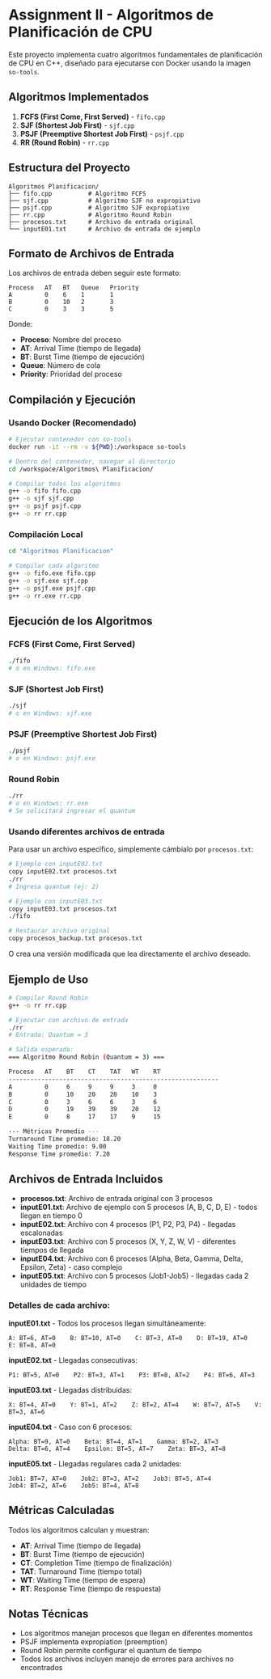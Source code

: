 # Assignment II - Algoritmos de Planificación de CPU

Este proyecto implementa cuatro algoritmos fundamentales de planificación de CPU en C++, diseñado para ejecutarse con Docker usando la imagen `so-tools`.

## Algoritmos Implementados

1. **FCFS (First Come, First Served)** - `fifo.cpp`
2. **SJF (Shortest Job First)** - `sjf.cpp` 
3. **PSJF (Preemptive Shortest Job First)** - `psjf.cpp`
4. **RR (Round Robin)** - `rr.cpp`

## Estructura del Proyecto

```
Algoritmos Planificacion/
├── fifo.cpp          # Algoritmo FCFS
├── sjf.cpp           # Algoritmo SJF no expropiativo
├── psjf.cpp          # Algoritmo SJF expropiativo
├── rr.cpp            # Algoritmo Round Robin
├── procesos.txt      # Archivo de entrada original
└── inputE01.txt      # Archivo de entrada de ejemplo
```

## Formato de Archivos de Entrada

Los archivos de entrada deben seguir este formato:

```
Proceso   AT   BT   Queue   Priority
A         0    6    1       1
B         0    10   2       3
C         0    3    3       5
```

Donde:
- **Proceso**: Nombre del proceso
- **AT**: Arrival Time (tiempo de llegada)
- **BT**: Burst Time (tiempo de ejecución)
- **Queue**: Número de cola
- **Priority**: Prioridad del proceso

## Compilación y Ejecución

### Usando Docker (Recomendado)

```bash
# Ejecutar contenedor con so-tools
docker run -it --rm -v ${PWD}:/workspace so-tools

# Dentro del contenedor, navegar al directorio
cd /workspace/Algoritmos\ Planificacion/

# Compilar todos los algoritmos
g++ -o fifo fifo.cpp
g++ -o sjf sjf.cpp
g++ -o psjf psjf.cpp
g++ -o rr rr.cpp
```

### Compilación Local

```bash
cd "Algoritmos Planificacion"

# Compilar cada algoritmo
g++ -o fifo.exe fifo.cpp
g++ -o sjf.exe sjf.cpp
g++ -o psjf.exe psjf.cpp
g++ -o rr.exe rr.cpp
```

## Ejecución de los Algoritmos

### FCFS (First Come, First Served)
```bash
./fifo
# o en Windows: fifo.exe
```

### SJF (Shortest Job First)
```bash
./sjf
# o en Windows: sjf.exe
```

### PSJF (Preemptive Shortest Job First)
```bash
./psjf
# o en Windows: psjf.exe
```

### Round Robin
```bash
./rr
# o en Windows: rr.exe
# Se solicitará ingresar el quantum
```

### Usando diferentes archivos de entrada

Para usar un archivo específico, simplemente cámbialo por `procesos.txt`:

```bash
# Ejemplo con inputE02.txt
copy inputE02.txt procesos.txt
./rr
# Ingresa quantum (ej: 2)

# Ejemplo con inputE03.txt  
copy inputE03.txt procesos.txt
./fifo

# Restaurar archivo original
copy procesos_backup.txt procesos.txt
```

O crea una versión modificada que lea directamente el archivo deseado.

## Ejemplo de Uso

```bash
# Compilar Round Robin
g++ -o rr rr.cpp

# Ejecutar con archivo de entrada
./rr
# Entrada: Quantum = 3

# Salida esperada:
=== Algoritmo Round Robin (Quantum = 3) ===

Proceso   AT    BT    CT    TAT   WT    RT   
----------------------------------------------------------
A         0     6     9     9     3     0    
B         0     10    20    20    10    3    
C         0     3     6     6     3     6    
D         0     19    39    39    20    12   
E         0     8     17    17    9     15   

--- Métricas Promedio ---
Turnaround Time promedio: 18.20
Waiting Time promedio: 9.00
Response Time promedio: 7.20
```

## Archivos de Entrada Incluidos

- **procesos.txt**: Archivo de entrada original con 3 procesos
- **inputE01.txt**: Archivo de ejemplo con 5 procesos (A, B, C, D, E) - todos llegan en tiempo 0
- **inputE02.txt**: Archivo con 4 procesos (P1, P2, P3, P4) - llegadas escalonadas
- **inputE03.txt**: Archivo con 5 procesos (X, Y, Z, W, V) - diferentes tiempos de llegada
- **inputE04.txt**: Archivo con 6 procesos (Alpha, Beta, Gamma, Delta, Epsilon, Zeta) - caso complejo
- **inputE05.txt**: Archivo con 5 procesos (Job1-Job5) - llegadas cada 2 unidades de tiempo

### Detalles de cada archivo:

**inputE01.txt** - Todos los procesos llegan simultáneamente:
```
A: BT=6, AT=0    B: BT=10, AT=0    C: BT=3, AT=0    D: BT=19, AT=0    E: BT=8, AT=0
```

**inputE02.txt** - Llegadas consecutivas:
```
P1: BT=5, AT=0    P2: BT=3, AT=1    P3: BT=8, AT=2    P4: BT=6, AT=3
```

**inputE03.txt** - Llegadas distribuidas:
```
X: BT=4, AT=0    Y: BT=1, AT=2    Z: BT=2, AT=4    W: BT=7, AT=5    V: BT=3, AT=6
```

**inputE04.txt** - Caso con 6 procesos:
```
Alpha: BT=9, AT=0    Beta: BT=4, AT=1    Gamma: BT=2, AT=3    
Delta: BT=6, AT=4    Epsilon: BT=5, AT=7    Zeta: BT=3, AT=8
```

**inputE05.txt** - Llegadas regulares cada 2 unidades:
```
Job1: BT=7, AT=0    Job2: BT=3, AT=2    Job3: BT=5, AT=4    
Job4: BT=2, AT=6    Job5: BT=4, AT=8
```

## Métricas Calculadas

Todos los algoritmos calculan y muestran:

- **AT**: Arrival Time (tiempo de llegada)
- **BT**: Burst Time (tiempo de ejecución)
- **CT**: Completion Time (tiempo de finalización)
- **TAT**: Turnaround Time (tiempo total)
- **WT**: Waiting Time (tiempo de espera)
- **RT**: Response Time (tiempo de respuesta)

## Notas Técnicas

- Los algoritmos manejan procesos que llegan en diferentes momentos
- PSJF implementa expropiation (preemption)
- Round Robin permite configurar el quantum de tiempo
- Todos los archivos incluyen manejo de errores para archivos no encontrados